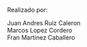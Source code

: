Realizado por: <p style="bacground-color; red">Juan Andres Ruiz Caleron <br>
              Marcos Lopez Cordero <br>
              Fran Martinez Caballero

